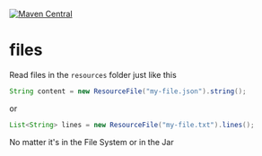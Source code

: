 [![Maven Central](https://img.shields.io/maven-central/v/io.lenar/files.svg)](https://maven-badges.herokuapp.com/maven-central/io.lenar/files)

# files


Read files in the ```resources``` folder just like this

```java
String content = new ResourceFile("my-file.json").string();
```

or

```java
List<String> lines = new ResourceFile("my-file.txt").lines();
```

No matter it's in the File System or in the Jar